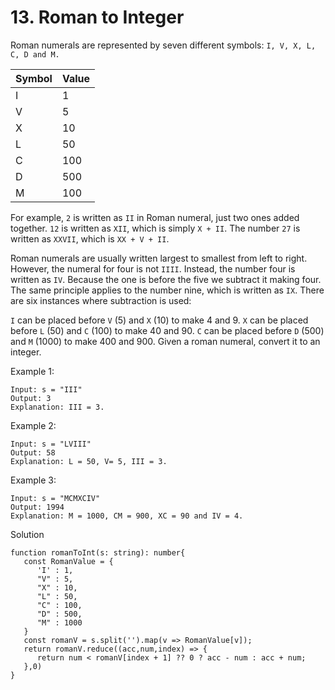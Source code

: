 # 13. Roman to Integer

Roman numerals are represented by seven different symbols: `I, V, X, L, C, D and M.`

| Symbol        | Value         |
| ------------- | ------------- |
| I             | 1             |
| V             | 5             |
| X             | 10            |
| L             | 50            |
| C             | 100           |
| D             | 500           |
| M             | 100           |


For example, `2` is written as `II` in Roman numeral, just two ones added together. `12` is written as `XII`, which is simply `X + II`. The number `27` is written as `XXVII`, which is `XX + V + II`.

Roman numerals are usually written largest to smallest from left to right. However, the numeral for four is not `IIII`. Instead, the number four is written as `IV`. Because the one is before the five we subtract it making four. The same principle applies to the number nine, which is written as `IX`. There are six instances where subtraction is used:

`I` can be placed before `V` (5) and `X` (10) to make 4 and 9. 
`X` can be placed before `L` (50) and `C` (100) to make 40 and 90. 
`C` can be placed before `D` (500) and `M` (1000) to make 400 and 900.
Given a roman numeral, convert it to an integer.


Example 1:
```
Input: s = "III"
Output: 3
Explanation: III = 3.
```

Example 2:

```
Input: s = "LVIII"
Output: 58
Explanation: L = 50, V= 5, III = 3.
```
Example 3:
```
Input: s = "MCMXCIV"
Output: 1994
Explanation: M = 1000, CM = 900, XC = 90 and IV = 4.
```

Solution
```
function romanToInt(s: string): number{
   const RomanValue = {
      'I' : 1,
      "V" : 5,
      "X" : 10,
      "L" : 50,
      "C" : 100,
      "D" : 500,
      "M" : 1000
   }
   const romanV = s.split('').map(v => RomanValue[v]);
   return romanV.reduce((acc,num,index) => {
      return num < romanV[index + 1] ?? 0 ? acc - num : acc + num;
   },0)
}
```

